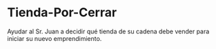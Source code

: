 # Tienda-Por-Cerrar
Ayudar al Sr. Juan a decidir qué tienda de su cadena debe vender para iniciar su nuevo emprendimiento.
